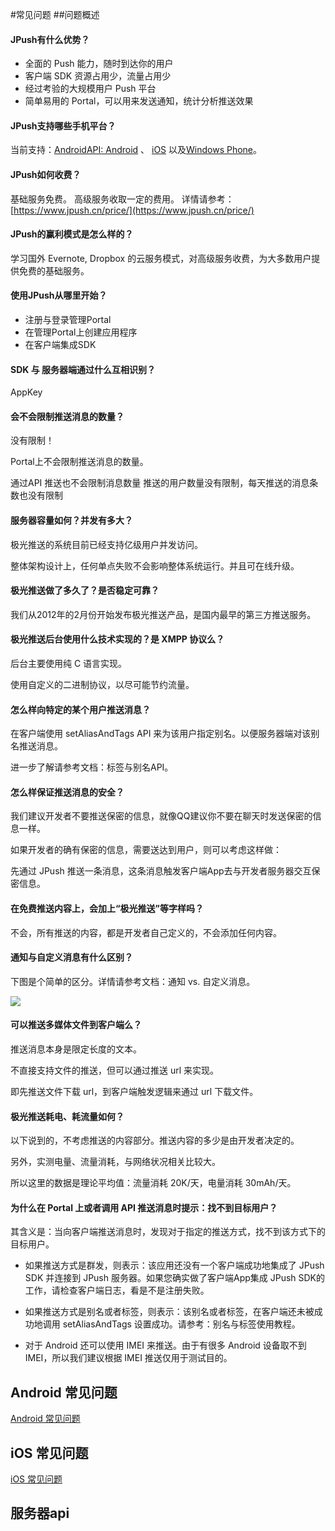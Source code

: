 #常见问题
##问题概述
#### JPush有什么优势？

+ 全面的 Push 能力，随时到达你的用户
+ 客户端 SDK 资源占用少，流量占用少
+ 经过考验的大规模用户 Push 平台
+ 简单易用的 Portal，可以用来发送通知，统计分析推送效果

#### JPush支持哪些手机平台？	

当前支持：[AndroidAPI: Android](../android_guide) 、 [iOS](../ios_guide) 以及[Windows Phone](../winphone_guide)。

#### JPush如何收费？

基础服务免费。
高级服务收取一定的费用。
详情请参考：[https://www.jpush.cn/price/](https://www.jpush.cn/price/)

#### JPush的赢利模式是怎么样的？

学习国外 Evernote, Dropbox 的云服务模式，对高级服务收费，为大多数用户提供免费的基础服务。 

#### 使用JPush从哪里开始？

+ 注册与登录管理Portal
+ 在管理Portal上创建应用程序
+ 在客户端集成SDK

#### SDK 与 服务器端通过什么互相识别？

AppKey

#### 会不会限制推送消息的数量？

没有限制！

Portal上不会限制推送消息的数量。

通过API 推送也不会限制消息数量
推送的用户数量没有限制，每天推送的消息条数也没有限制

#### 服务器容量如何？并发有多大？

极光推送的系统目前已经支持亿级用户并发访问。

整体架构设计上，任何单点失败不会影响整体系统运行。并且可在线升级。

#### 极光推送做了多久了？是否稳定可靠？

我们从2012年的2月份开始发布极光推送产品，是国内最早的第三方推送服务。

#### 极光推送后台使用什么技术实现的？是 XMPP 协议么？

后台主要使用纯 C 语言实现。

使用自定义的二进制协议，以尽可能节约流量。

#### 怎么样向特定的某个用户推送消息？

在客户端使用 setAliasAndTags API 来为该用户指定别名。以便服务器端对该别名推送消息。

进一步了解请参考文档：标签与别名API。

#### 怎么样保证推送消息的安全？

我们建议开发者不要推送保密的信息，就像QQ建议你不要在聊天时发送保密的信息一样。


如果开发者的确有保密的信息，需要送达到用户，则可以考虑这样做：


先通过 JPush 推送一条消息，这条消息触发客户端App去与开发者服务器交互保密信息。

#### 在免费推送内容上，会加上“极光推送”等字样吗？

不会，所有推送的内容，都是开发者自己定义的，不会添加任何内容。

#### 通知与自定义消息有什么区别？

下图是个简单的区分。详情请参考文档：通知 vs. 自定义消息。

![](../image/jpush_notification_vs_msg.png)

#### 可以推送多媒体文件到客户端么？

推送消息本身是限定长度的文本。

不直接支持文件的推送，但可以通过推送 url 来实现。

即先推送文件下载 url，到客户端触发逻辑来通过 url 下载文件。

#### 极光推送耗电、耗流量如何？

以下说到的，不考虑推送的内容部分。推送内容的多少是由开发者决定的。

另外，实测电量、流量消耗，与网络状况相关比较大。

所以这里的数据是理论平均值：流量消耗 20K/天，电量消耗 30mAh/天。

#### 为什么在 Portal 上或者调用 API 推送消息时提示：找不到目标用户？

其含义是：当向客户端推送消息时，发现对于指定的推送方式，找不到该方式下的目标用户。

+ 如果推送方式是群发，则表示：该应用还没有一个客户端成功地集成了 JPush SDK 并连接到 JPush 服务器。如果您确实做了客户端App集成 JPush SDK的工作，请检查客户端日志，看是不是注册失败。

+ 如果推送方式是别名或者标签，则表示：该别名或者标签，在客户端还未被成功地调用 setAliasAndTags 设置成功。请参考：别名与标签使用教程。

+ 对于 Android 还可以使用 IMEI 来推送。由于有很多 Android 设备取不到 IMEI，所以我们建议根据 IMEI 推送仅用于测试目的。


## Android 常见问题

[Android 常见问题](../android_guide)

## iOS 常见问题

[iOS 常见问题](../ios_guide)

## 服务器api



